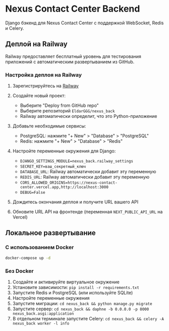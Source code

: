 # Nexus Contact Center Backend

Django бэкенд для Nexus Contact Center с поддержкой WebSocket, Redis и Celery.

## Деплой на Railway

Railway предоставляет бесплатный уровень для тестирования приложений с автоматическим развертыванием из GitHub.

### Настройка деплоя на Railway

1. Зарегистрируйтесь на [Railway](https://railway.app)

2. Создайте новый проект:
   - Выберите "Deploy from GitHub repo"
   - Выберите репозиторий `EldarGGG/nexus_back`
   - Railway автоматически определит, что это Python-приложение

3. Добавьте необходимые сервисы:
   - PostgreSQL: нажмите "+ New" > "Database" > "PostgreSQL"
   - Redis: нажмите "+ New" > "Database" > "Redis"

4. Настройте переменные окружения для Django:
   - `DJANGO_SETTINGS_MODULE=nexus_back.railway_settings`
   - `SECRET_KEY=ваш_секретный_ключ`
   - `DATABASE_URL`: Railway автоматически добавит эту переменную
   - `REDIS_URL`: Railway автоматически добавит эту переменную
   - `CORS_ALLOWED_ORIGINS=https://nexus-contact-center.vercel.app,http://localhost:3000`
   - `DEBUG=False`

5. Дождитесь окончания деплоя и получите URL вашего API

6. Обновите URL API на фронтенде (переменная `NEXT_PUBLIC_API_URL` на Vercel)

## Локальное развертывание

### С использованием Docker

```bash
docker-compose up -d
```

### Без Docker

1. Создайте и активируйте виртуальное окружение
2. Установите зависимости: `pip install -r requirements.txt`
3. Запустите Redis и PostgreSQL (или используйте SQLite)
4. Настройте переменные окружения
5. Запустите миграции: `cd nexus_back && python manage.py migrate`
6. Запустите сервер: `cd nexus_back && daphne -b 0.0.0.0 -p 8000 nexus_back.asgi:application`
7. В отдельном терминале запустите Celery: `cd nexus_back && celery -A nexus_back worker -l info`
